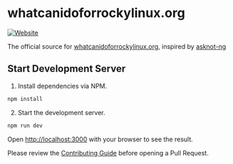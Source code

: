 # whatcanidoforrockylinux.org

[![Website](https://img.shields.io/website?url=https%3A%2F%2Frockylinux.org)](https://rockylinux.org)

The official source for [whatcanidoforrockylinux.org](https://whatcanidoforrockylinux.org), inspired by [asknot-ng](https://github.com/fedora-infra/asknot-ng)

## Start Development Server

1. Install dependencies via NPM.

```bash
npm install
```

2. Start the development server.

```bash
npm run dev
```

Open [http://localhost:3000](http://localhost:3000) with your browser to see the result.

Please review the [Contributing Guide](https://github.com/rocky-linux/asknot-rocky/blob/develop/CONTRIBUTING.md) before opening a Pull Request.
